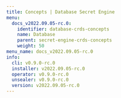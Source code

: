 ```yaml
---
title: Concepts | Database Secret Engine
menu:
  docs_v2022.09.05-rc.0:
    identifier: database-crds-concepts
    name: Database
    parent: secret-engine-crds-concepts
    weight: 50
menu_name: docs_v2022.09.05-rc.0
info:
  cli: v0.9.0-rc.0
  installer: v2022.09.05-rc.0
  operator: v0.9.0-rc.0
  unsealer: v0.9.0-rc.0
  version: v2022.09.05-rc.0
---
```


